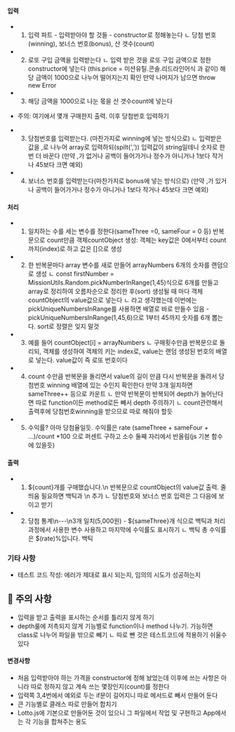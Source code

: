 #### 입력

- 1. 입력 파트 - 입력받아야 할 것들 - constructor로 정해놓는다
ㄴ 당첨 번호(winning), 보너스 번호(bonus), 산 갯수(count)
- 2. 로또 구입 금액을 입력받는다
ㄴ 입력 받은 것을 로또 구입 금액으로 정한 constructor에 넣는다
(this.price = 미션유틸.콘솔.리드라인어식 과 같이)
해당 금액이 1000으로 나누어 떨어지는지 확인 만약 나머지가 남으면 throw new Error
- 3. 해당 금액을 1000으로 나눈 몫을 산 갯수count에 넣는다

- 주의: 여기에서 몇개 구매한지 출력. 이후 당첨번호 입력하기

- 3. 당첨번호를 입력받는다. (마찬가지로 winning에 넣는 방식으로)
ㄴ 입력받은 값을 ,로 나누어 array로 입력하되(spilt(',')) 입력값이 string일테니 숫자로 한번 더 바꾼다
(만약 ,가 없거나 공백이 들어가거나 정수가 아니거나 1보다 작거나 45보다 크면 예외)
- 4. 보너스 번호를 입력받는다(마찬가지로 bonus에 넣는 방식으로)
(만약 ,가 있거나 공백이 들어가거나 정수가 아니거나 1보다 작거나 45보다 크면 예외)

#### 처리
- 1. 일치하는 수를 세는 변수를 정한다(sameThree =0, sameFour = 0 등)
반복문으로 count만큼 객체countObject 생성: 객체는 key값은 0에서부터 count까지(index)로 하고 값은 []으로 생성
- 2. 한 반복문마다 array 변수를 새로 만들어 arrayNumbers 6개의 숫자를 랜덤으로 생성
ㄴ const firstNumber = MissionUtils.Random.pickNumberInRange(1,45)식으로 6개를 만들고 array로 정리하여 오름차순으로 정리한 후(sort) 생성될 때 마다 객체countObject의 value값으로 넣는다
ㄴ 라고 생각했는데 이번에는 pickUniqueNumbersInRange를 사용하면 배열로 바로 만들수 있음 - pickUniqueNumbersInRange(1,45,6)으로 1부터 45까지 숫자를 6개 뽑는다. sort로 정렬은 잊지 말것
- 3. 예를 들어 countObject[i] = arrayNumbers
ㄴ 구매횟수만큼 반복문으로 돌리되, 객체를 생성하여 객체의 키는 index로, value는 랜덤 생성된 번호의 배열로 넣는다. value값이 즉 로또 번호이다


- 4. count 수만큼 반복문을 돌리면서 value의 길이 만큼 다시 반복문을 돌려서 당첨번호 winning 배열에 있는 수인지 확인한다 만약 3개 일치하면 sameThree++ 등으로 카운트
ㄴ 만약 반복문이 반복되어 depth가 늘어난다면 따로 function이든 method로든 빼서 depth 주의하기
ㄴ count관련해서 출력후에 당첨번호winning을 받으므로 따로 해줘야 할듯
 - 5. 수익률? 아마 당첨율일듯. 수익률은 rate (sameThree + sameFour + ...)/count *100 으로 퍼센트 구하고 소수 둘째 자리에서 반올림(js 기본 함수에 있을듯)

#### 출력
- 1. ${count}개를 구매했습니다.\n 반복문으로 countObject의 value값 출력. 줄 띄움 필요하면 백틱과 \n 추가
ㄴ 당첨번호와 보너스 번호 입력은 그 다음에 보이고 받기
- 2. 당첨 통계\n---\n3개 일치(5,000원) - ${sameThree}개 식으로 백틱과 처리과정에서 사용한 변수 사용하고 마지막에 수익률도 표시하기
ㄴ 백틱 총 수익률은 $(rate)%입니다. 백틱

### 기타 사항
- 테스트 코드 작성: 에러가 제대로 표시 되는지, 임의의 시도가 성공하는지

## 🚨 주의 사항

- 입력을 받고 출력을 표시하는 순서를 틀리지 않게 하기
- depth룰에 저촉되지 않게 기능별로 function이나 method 나누기. 가능하면 class로 나누어 파일을 밖으로 빼기
ㄴ 따로 뺀 것은 테스트코드에 적용하기 쉬울수 있다

#### 변경사항
- 처음 입력받아야 하는 가격을 constructor에 정해 놨었는데 이후에 쓰는 사항은 아니라 따로 정하지 않고 계속 쓰는 몇장인지(count)를 정한다
- 입력쪽 3,4번에서 예외로 두는 if문이 길어지니 따로 메서드로 빼서 만들어 둔다
- 큰 기능별로 클래스 따로 만들어 합치기
- Lotto.js에 기본으로 만들어둔 것이 있으니 그 파일에서 작업 및 구현하고 App에서는 각 기능을 합쳐주는 용도